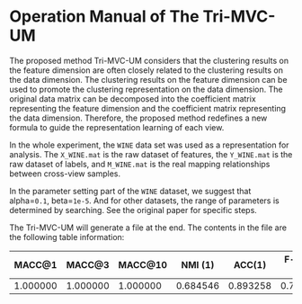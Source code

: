 # Operation Manual of The Tri-MVC-UM

The proposed method Tri-MVC-UM considers that the clustering results on the feature dimension are often closely related to the clustering results on the data dimension. The clustering results on the feature dimension can be used to promote the clustering representation on the data dimension. The original data matrix can be decomposed into the coefficient matrix representing the feature dimension and the coefficient matrix representing the data dimension. Therefore, the proposed method redefines a new formula to guide the representation learning of each view.



In the whole experiment, the `WINE` data set was used as a representation for analysis. The `X_WINE.mat` is the raw dataset of features, the `Y_WINE.mat` is the raw dataset of labels, and `M_WINE.mat` is the real mapping relationships between cross-view samples.

In the parameter setting part of the `WINE` dataset, we suggest that alpha=`0.1`, beta=`1e-5`. And for other datasets, the range of parameters is determined by searching. See the original paper for specific steps.

The Tri-MVC-UM will generate a file at the end. The contents in the file are the following table information:

| MACC@1   | MACC@3   | MACC@10  | NMI (1)  | ACC(1)   | F-score (1) | NMI(2)   | ACC(2)   | F-score (2) | alpha    | beta     |
| -------- | -------- | -------- | -------- | -------- | ----------- | -------- | -------- | ----------- | -------- | -------- |
| 1.000000 | 1.000000 | 1.000000 | 0.684546 | 0.893258 | 0.798786    | 0.628077 | 0.870787 | 0.762040    | 0.100000 | 0.000010 |







